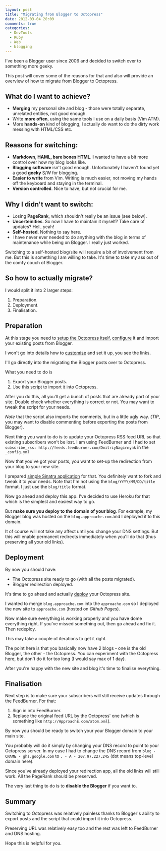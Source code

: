 ```yaml
---
layout: post
title: "Migrating from Blogger to Octopress"
date: 2012-03-04 20:09
comments: true
categories:
  - DevTools
  - Ruby
  - Web
  - blogging
---
```



I've been a Blogger user since 2006 and decided to switch over to something more geeky.

This post will cover some of the reasons for that and also will provide an overview
of how to migrate from Blogger to Octopress.

What do I want to achieve?
----------------------------

- **Merging** my personal site and blog - those were totally separate, unrelated entities, not good enough.
- Write **more often**, using the same tools I use on a daily basis (Vim ATM).
- More **hands-on** kind of blogging, I actually do want to do the dirty work messing with HTML/CSS etc.



Reasons for switching:
---------------------------

- **Markdown, HAML, bare bones HTML**. I wanted to have a bit more control over how my blog looks like.
- **Blogging software** isn't good enough. Unfortunately I haven't found yet a good **geeky** S/W for blogging.
- **Easier to write** from Vim. Writing is much easier, not moving my hands off the keyboard and staying in the terminal.
- **Version controlled**. Nice to have, but not crucial for me.

Why I didn't want to switch:
----------------------------

- Losing **PageRank**, which shouldn't really be an issue (see below).
- **Uncerteinities**. So now I have to maintain it myself? Take care of updates? Hell, yeah!
- **Self-hosted**. Nothing to say here.
- I have never ever needed to do anything with the blog in terms of maintenance while being on Blogger. I really just worked.

Switching to a self-hosted blog/site will require a bit of involvement from me.
But this is something I am willing to take. It's time to take my ass out of the comfy couch of Blogger.


So how to actually migrate?
--------------------------
I would split it into 2 larger steps:

1. Preparation.
2. Deployment.
3. Finalisation.


Preparation
--------------------------
At this stage you need to [setup the Octopress itself](http://octopress.org/docs/setup), [configure](http://octopress.org/docs/configuring) it and import your existing posts from Blogger.

I won't go into details how to [customise](http://octopress.org/docs/theme) and set it up, you see the links.

I'll go directly into the migrating the Blogger posts over to Octopress.

What you need to do is

1. Export your Blogger posts.
2. Use [this script](https://gist.github.com/1765496) to import it into Octopress.

After you do this, all you'll get a bunch of posts that are already part of your site.
Double check whether everything is correct or not. You may want to tweak the script for your needs.

*Note* that the script also imports the comments, but in a little ugly way.
(*TIP*, you may want to disable commenting before exporting the posts from Blogger).


Next thing you want to do is to update your Octopress RSS feed URL so that existing subscribers won't be lost.
I am using FeedBurner and I had to set `subscribe_rss: http://feeds.feedburner.com/DmitriyNagirnyak` in the `_config.yml`

Now that you've got your posts, you want to set-up the redirection from your blog to your new site.

I prepared [simple Sinatra application](https://github.com/dnagir/approache-redirects/blob/master/app.rb) for that.
You definitely want to fork and tweak it to your needs. Note that I'm not using the `blog/YYYY/MM/DD/title` format.
I just use the `blog/title` format.

Now go ahead and deploy this app. I've decided to use Heroku for that which is the simplest and easiest way to go.

But **make sure you deploy to the domain of your blog**. For example, my Blogger blog was hosted on the `blog.approache.com` and I deployed it to this domain.

It of course will not take any affect until you change your DNS settings.
But this will enable permanent redirects immediately when you'll do that (thus preserving all your old links).


Deployment
-------------------------------------------

By now you should have:

- The Octopress site ready to go (with all the posts migrated).
- Blogger redirection deployed.

It's time to go ahead and actually [deploy](http://octopress.org/docs/deploying) your Octopress site.

I wanted to merge `blog.approache.com` into the `approache.com` so I deployed the new site to `approache.com`
(hosted on *Github Pages*).

Now make sure everything is working properly and you have dome everything right.
If you've missed something out, then go ahead and fix it. Then redeploy.

This may take a couple of iterations to get it right.

The point here is that you basically now have 2 blogs - one is the old Blogger, the other - the Octopress.
You can experiment with the Octopress here, but don't do it for too long (I would say max of 1 day).

After you're happy with the new site and blog it's time to finalise everything.

Finalisation
---------------------------------------------

Next step is to make sure your subscribers will still receive updates through the FeedBurner.
For that:

1. Sign in into FeedBurner.
2. Replace the original feed URL by the Octopress' one (which is something like `http://ApproachE.com/atom.xml`).


By now you should be ready to switch your your Blogger domain to your main site.

You probably will do it simply by changing your DNS record to point to your Octopress server.
In my case I had to change the DNS record from `blog - CNAME - ghs.google.com` to `. - A - 207.97.227.245` (dot means top-level domain here).

Since you've already deployed your redirection app, all the old links will still work.
All the PageRank should be preserved.

The very last thing to do is to **disable the Blogger** if you want to.

Summary
----------------------------------------------

Switching to Octopress was relatively painless thanks to Blogger's ability to export posts and the script that could import it into Octopress.

Preserving URL was relatively easy too and the rest was left to FeedBurner and DNS hosting.


Hope this is helpful for you.

